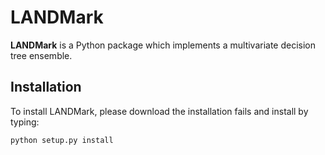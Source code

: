# LANDMark

**LANDMark** is a Python package which implements a multivariate decision tree ensemble.

Installation
------------
To install LANDMark, please download the installation fails and install by typing:

    python setup.py install


